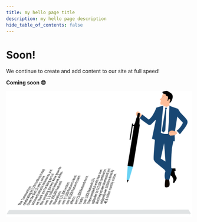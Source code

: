 ```yaml
---
title: my hello page title
description: my hello page description
hide_table_of_contents: false
---
```



# Soon!

We continue to create and add content to our site at full speed! 

__Coming soon :sunglasses:__

![Çok Yakında](../../static/img/yakinda.svg)